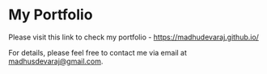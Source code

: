 # My Portfolio

Please visit this link to check my portfolio - https://madhudevaraj.github.io/

For details, please feel free to contact me via email at madhusdevaraj@gmail.com.


